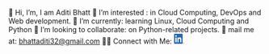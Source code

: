 👋 Hi, I’m, I am Aditi Bhatt
👀 I’m interested : in Cloud Computing, DevOps and Web development.
🌱 I’m currently: learning Linux, Cloud Computing and Python
👯 I’m looking to collaborate: on Python-related projects.
📧 mail me at: bhattaditi32@gmail.com
🤝🏻  Connect with Me: [<img src="https://github.com/aditibhatt32/aditibhatt32/blob/main/linkedln.png" alt="Linkedln" width="20px" height="20px">](https://www.linkedin.com/in/aditi-bhatt-8821351a9/)
<!---
aditibhatt32/aditibhatt32 is a ✨ special ✨ repository because its `README.md` (this file) appears on your GitHub profile.
You can click the Preview link to take a look at your changes.
--->
